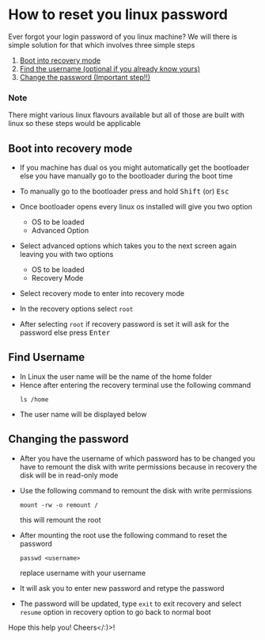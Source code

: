 # How to reset you linux password

Ever forgot your login password of you linux machine? We will there is simple solution for that which involves three simple steps

1. [Boot into recovery mode](#boot-into-recovery-mode)
2. [Find the username (optional if you already know yours)](#find-username)
3. [Change the password (Important step!!)](#changing-the-password)

### Note
 There might various linux flavours available but all of those are built with linux so these steps would be applicable 

## Boot into recovery mode
- If you machine has dual os you might automatically get the bootloader else you have manually go to the bootloader during the boot time
- To manually go to the bootloader press and hold <kbd>Shift</kbd> (or) <kbd>Esc</kbd>

- Once bootloader opens every linux os installed will give you two option 
    + OS to be loaded 
    + Advanced Option
- Select advanced options which takes you to the next screen again leaving you with two options 
    + OS to be loaded
    + Recovery Mode

- Select recovery mode to enter into recovery mode 
- In the recovery options select ```root```
- After selecting ```root``` if recovery password is set it will ask for the password else press <kbd>Enter</kbd>

## Find Username 
- In Linux the user name will be the name of the home folder
- Hence after entering the recovery terminal use the following command
    ```
    ls /home
    ```
- The user name will be displayed below

## Changing the password

- After you have the username of which password has to be changed you have to remount the disk with write permissions because in recovery the disk will be in read-only mode

- Use the following command to remount the disk with write permissions
    ```
    mount -rw -o remount /
    ```
    this will remount the root
- After mounting the root use the following command to reset the password
    ```
    passwd <username>
    ```
    replace username with your username
- It will ask you to enter new password and retype the password
- The password will be updated, type ```exit``` to exit recovery and select ```resume``` option in recovery option to go back to normal boot



Hope this help you! Cheers</:)>!


